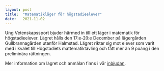 ```yaml
---
layout: post
title:  "Matematikläger för högstadieelever"
date:   2021-11-02
---
```


Ung Vetenskapssport bjuder härmed in till ett läger i matematik för högstadieelever. Lägret hålls den 17:e-20:e December på lägergården Gullbrannagården utanför Halmstad. Lägret riktar sig mot elever som varit med i kvalet till Högstadiets mattematiktävling och fått mer än 9 poäng i den preliminära rättningen.

Mer information om lägret och anmälan finns i vår [inbjudan](/assets/event_invites/20211102_inbjudan_hogstadielager2.pdf).
